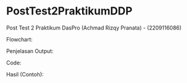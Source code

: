# PostTest2PraktikumDDP
Post Test 2 Praktikum DasPro (Achmad Rizqy Pranata) - (2209116086)

Flowchart: 

Penjelasan Output:

Code:

Hasil (Contoh):
